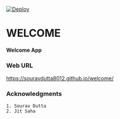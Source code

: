 [![Deploy](https://github.com/souravdutta8012/welcome/actions/workflows/pages/pages-build-deployment/badge.svg)](https://github.com/souravdutta8012/welcome/actions/workflows/pages/pages-build-deployment)

# WELCOME
#### Welcome App

### Web URL

https://souravdutta8012.github.io/welcome/

### Acknowledgments
```
1. Sourav Dutta
2. Jit Saha
```